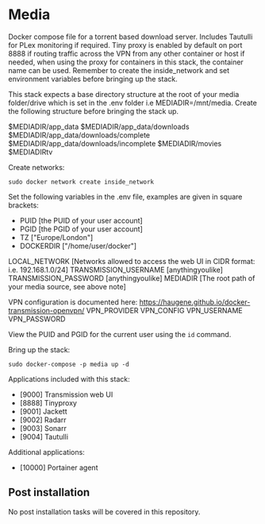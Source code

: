 # Media
Docker compose file for a torrent based download server. Includes Tautulli for PLex monitoring if required. Tiny proxy is enabled by default on port 8888 if routing traffic across the VPN from any other container or host if needed, when using the proxy for containers in this stack, the container name can be used. Remember to create the inside_network and set environment variables before bringing up the stack.

This stack expects a base directory structure at the root of your media folder/drive which is set in the .env folder i.e MEDIADIR=/mnt/media. Create the following structure before bringing the stack up.

$MEDIADIR/app_data
$MEDIADIR/app_data/downloads
$MEDIADIR/app_data/downloads/complete
$MEDIADIR/app_data/downloads/incomplete
$MEDIADIR/movies
$MEDIADIRtv

Create networks:
```
sudo docker network create inside_network
```

Set the following variables in the .env file, examples are given in square brackets:
- PUID [the PUID of your user account] 
- PGID [the PGID of your user account] 
- TZ ["Europe/London"]
- DOCKERDIR ["/home/user/docker"]

LOCAL_NETWORK [Networks allowed to access the web UI in CIDR format: i.e. 192.168.1.0/24]
TRANSMISSION_USERNAME [anythingyoulike]
TRANSMISSION_PASSWORD [anythingyoulike]
MEDIADIR [The root path of your media source, see above note]

VPN configuration is documented here: https://haugene.github.io/docker-transmission-openvpn/
VPN_PROVIDER
VPN_CONFIG
VPN_USERNAME
VPN_PASSWORD

View the PUID and PGID for the current user using the ```id``` command.

Bring up the stack:
```
sudo docker-compose -p media up -d
```

Applications included with this stack:
- [9000]  Transmission web UI
- [8888]  Tinyproxy
- [9001]  Jackett
- [9002]  Radarr
- [9003]  Sonarr
- [9004]  Tautulli

Additional applications:
- [10000] Portainer agent

## Post installation
No post installation tasks will be covered in this repository.